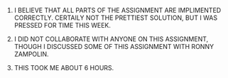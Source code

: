 1. I BELIEVE THAT ALL PARTS OF THE ASSIGNMENT ARE IMPLIMENTED CORRECTLY. CERTAILY NOT THE PRETTIEST SOLUTION, BUT I WAS PRESSED FOR TIME THIS WEEK.

2. I DID NOT COLLABORATE WITH ANYONE ON THIS ASSIGNMENT, THOUGH I DISCUSSED SOME OF THIS ASSIGNMENT WITH RONNY ZAMPOLIN.

3. THIS TOOK ME ABOUT 6 HOURS.

